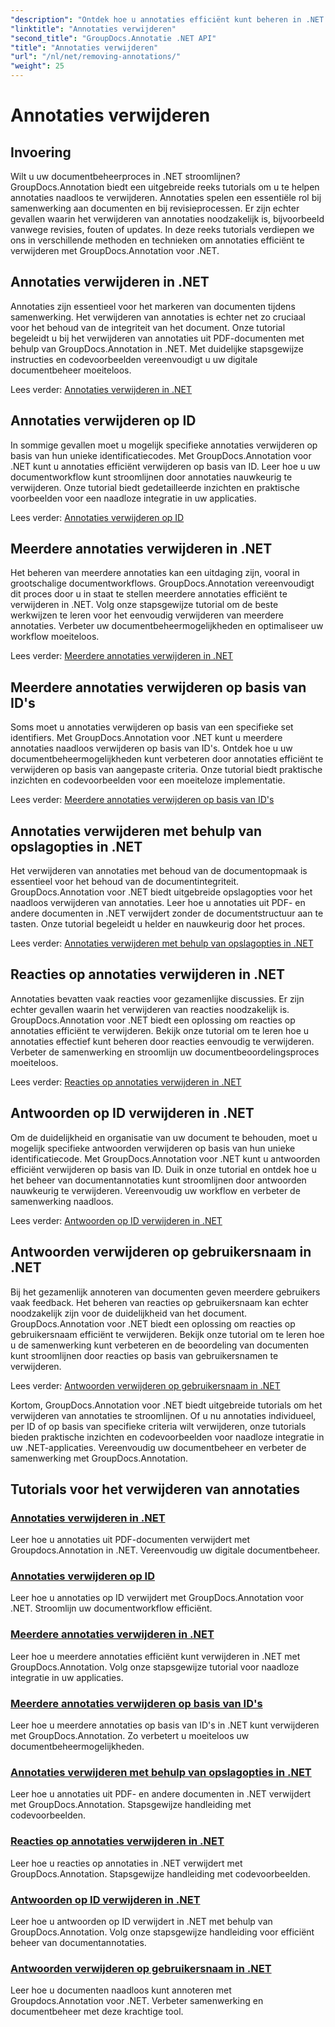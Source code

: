 ```yaml
---
"description": "Ontdek hoe u annotaties efficiënt kunt beheren in .NET met de GroupDocs.Annotation tutorials. Stroomlijn uw documentworkflow en verbeter de samenwerking naadloos."
"linktitle": "Annotaties verwijderen"
"second_title": "GroupDocs.Annotatie .NET API"
"title": "Annotaties verwijderen"
"url": "/nl/net/removing-annotations/"
"weight": 25
---
```


# Annotaties verwijderen

## Invoering

Wilt u uw documentbeheerproces in .NET stroomlijnen? GroupDocs.Annotation biedt een uitgebreide reeks tutorials om u te helpen annotaties naadloos te verwijderen. Annotaties spelen een essentiële rol bij samenwerking aan documenten en bij revisieprocessen. Er zijn echter gevallen waarin het verwijderen van annotaties noodzakelijk is, bijvoorbeeld vanwege revisies, fouten of updates. In deze reeks tutorials verdiepen we ons in verschillende methoden en technieken om annotaties efficiënt te verwijderen met GroupDocs.Annotation voor .NET.

## Annotaties verwijderen in .NET
Annotaties zijn essentieel voor het markeren van documenten tijdens samenwerking. Het verwijderen van annotaties is echter net zo cruciaal voor het behoud van de integriteit van het document. Onze tutorial begeleidt u bij het verwijderen van annotaties uit PDF-documenten met behulp van GroupDocs.Annotation in .NET. Met duidelijke stapsgewijze instructies en codevoorbeelden vereenvoudigt u uw digitale documentbeheer moeiteloos.

Lees verder: [Annotaties verwijderen in .NET](./remove-annotations/)

## Annotaties verwijderen op ID
In sommige gevallen moet u mogelijk specifieke annotaties verwijderen op basis van hun unieke identificatiecodes. Met GroupDocs.Annotation voor .NET kunt u annotaties efficiënt verwijderen op basis van ID. Leer hoe u uw documentworkflow kunt stroomlijnen door annotaties nauwkeurig te verwijderen. Onze tutorial biedt gedetailleerde inzichten en praktische voorbeelden voor een naadloze integratie in uw applicaties.

Lees verder: [Annotaties verwijderen op ID](./remove-annotations-by-id/)

## Meerdere annotaties verwijderen in .NET
Het beheren van meerdere annotaties kan een uitdaging zijn, vooral in grootschalige documentworkflows. GroupDocs.Annotation vereenvoudigt dit proces door u in staat te stellen meerdere annotaties efficiënt te verwijderen in .NET. Volg onze stapsgewijze tutorial om de beste werkwijzen te leren voor het eenvoudig verwijderen van meerdere annotaties. Verbeter uw documentbeheermogelijkheden en optimaliseer uw workflow moeiteloos.

Lees verder: [Meerdere annotaties verwijderen in .NET](./remove-multiple-annotations/)

## Meerdere annotaties verwijderen op basis van ID's
Soms moet u annotaties verwijderen op basis van een specifieke set identifiers. Met GroupDocs.Annotation voor .NET kunt u meerdere annotaties naadloos verwijderen op basis van ID's. Ontdek hoe u uw documentbeheermogelijkheden kunt verbeteren door annotaties efficiënt te verwijderen op basis van aangepaste criteria. Onze tutorial biedt praktische inzichten en codevoorbeelden voor een moeiteloze implementatie.

Lees verder: [Meerdere annotaties verwijderen op basis van ID's](./remove-multiple-annotations-by-ids/)

## Annotaties verwijderen met behulp van opslagopties in .NET
Het verwijderen van annotaties met behoud van de documentopmaak is essentieel voor het behoud van de documentintegriteit. GroupDocs.Annotation voor .NET biedt uitgebreide opslagopties voor het naadloos verwijderen van annotaties. Leer hoe u annotaties uit PDF- en andere documenten in .NET verwijdert zonder de documentstructuur aan te tasten. Onze tutorial begeleidt u helder en nauwkeurig door het proces.

Lees verder: [Annotaties verwijderen met behulp van opslagopties in .NET](./remove-annotations-using-save-options/)

## Reacties op annotaties verwijderen in .NET
Annotaties bevatten vaak reacties voor gezamenlijke discussies. Er zijn echter gevallen waarin het verwijderen van reacties noodzakelijk is. GroupDocs.Annotation voor .NET biedt een oplossing om reacties op annotaties efficiënt te verwijderen. Bekijk onze tutorial om te leren hoe u annotaties effectief kunt beheren door reacties eenvoudig te verwijderen. Verbeter de samenwerking en stroomlijn uw documentbeoordelingsproces moeiteloos.

Lees verder: [Reacties op annotaties verwijderen in .NET](./remove-replies-to-annotations/)

## Antwoorden op ID verwijderen in .NET
Om de duidelijkheid en organisatie van uw document te behouden, moet u mogelijk specifieke antwoorden verwijderen op basis van hun unieke identificatiecode. Met GroupDocs.Annotation voor .NET kunt u antwoorden efficiënt verwijderen op basis van ID. Duik in onze tutorial en ontdek hoe u het beheer van documentannotaties kunt stroomlijnen door antwoorden nauwkeurig te verwijderen. Vereenvoudig uw workflow en verbeter de samenwerking naadloos.

Lees verder: [Antwoorden op ID verwijderen in .NET](./remove-replies-by-id/)

## Antwoorden verwijderen op gebruikersnaam in .NET
Bij het gezamenlijk annoteren van documenten geven meerdere gebruikers vaak feedback. Het beheren van reacties op gebruikersnaam kan echter noodzakelijk zijn voor de duidelijkheid van het document. GroupDocs.Annotation voor .NET biedt een oplossing om reacties op gebruikersnaam efficiënt te verwijderen. Bekijk onze tutorial om te leren hoe u de samenwerking kunt verbeteren en de beoordeling van documenten kunt stroomlijnen door reacties op basis van gebruikersnamen te verwijderen.

Lees verder: [Antwoorden verwijderen op gebruikersnaam in .NET](./remove-replies-by-username/)

Kortom, GroupDocs.Annotation voor .NET biedt uitgebreide tutorials om het verwijderen van annotaties te stroomlijnen. Of u nu annotaties individueel, per ID of op basis van specifieke criteria wilt verwijderen, onze tutorials bieden praktische inzichten en codevoorbeelden voor naadloze integratie in uw .NET-applicaties. Vereenvoudig uw documentbeheer en verbeter de samenwerking met GroupDocs.Annotation.
## Tutorials voor het verwijderen van annotaties
### [Annotaties verwijderen in .NET](./remove-annotations/)
Leer hoe u annotaties uit PDF-documenten verwijdert met Groupdocs.Annotation in .NET. Vereenvoudig uw digitale documentbeheer.
### [Annotaties verwijderen op ID](./remove-annotations-by-id/)
Leer hoe u annotaties op ID verwijdert met GroupDocs.Annotation voor .NET. Stroomlijn uw documentworkflow efficiënt.
### [Meerdere annotaties verwijderen in .NET](./remove-multiple-annotations/)
Leer hoe u meerdere annotaties efficiënt kunt verwijderen in .NET met GroupDocs.Annotation. Volg onze stapsgewijze tutorial voor naadloze integratie in uw applicaties.
### [Meerdere annotaties verwijderen op basis van ID's](./remove-multiple-annotations-by-ids/)
Leer hoe u meerdere annotaties op basis van ID's in .NET kunt verwijderen met GroupDocs.Annotation. Zo verbetert u moeiteloos uw documentbeheermogelijkheden.
### [Annotaties verwijderen met behulp van opslagopties in .NET](./remove-annotations-using-save-options/)
Leer hoe u annotaties uit PDF- en andere documenten in .NET verwijdert met GroupDocs.Annotation. Stapsgewijze handleiding met codevoorbeelden.
### [Reacties op annotaties verwijderen in .NET](./remove-replies-to-annotations/)
Leer hoe u reacties op annotaties in .NET verwijdert met GroupDocs.Annotation. Stapsgewijze handleiding met codevoorbeelden.
### [Antwoorden op ID verwijderen in .NET](./remove-replies-by-id/)
Leer hoe u antwoorden op ID verwijdert in .NET met behulp van GroupDocs.Annotation. Volg onze stapsgewijze handleiding voor efficiënt beheer van documentannotaties.
### [Antwoorden verwijderen op gebruikersnaam in .NET](./remove-replies-by-username/)
Leer hoe u documenten naadloos kunt annoteren met Groupdocs.Annotation voor .NET. Verbeter samenwerking en documentbeheer met deze krachtige tool.